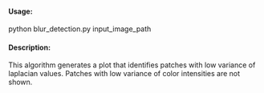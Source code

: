 #### Usage: 

python blur_detection.py input_image_path


#### Description:

This algorithm generates a plot that identifies patches with low variance of laplacian values. Patches with low variance of color intensities are not shown.